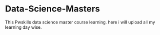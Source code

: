 # Data-Science-Masters
This Pwskills data science master course learning. here i will upload all my learning day wise.
